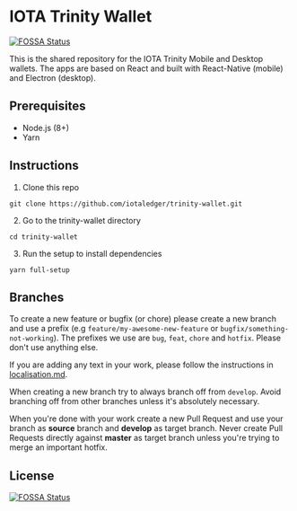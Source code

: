 # IOTA Trinity Wallet
[![FOSSA Status](https://app.fossa.io/api/projects/git%2Bgithub.com%2Frajivshah3%2Ftrinity-wallet.svg?type=shield)](https://app.fossa.io/projects/git%2Bgithub.com%2Frajivshah3%2Ftrinity-wallet?ref=badge_shield)


This is the shared repository for the IOTA Trinity Mobile and Desktop wallets. The apps are based on React and built with React-Native (mobile) and Electron (desktop).

## Prerequisites

- Node.js (8+) 
- Yarn

## Instructions

1. Clone this repo
```
git clone https://github.com/iotaledger/trinity-wallet.git
```

2. Go to the trinity-wallet directory
```
cd trinity-wallet
```

3. Run the setup to install dependencies
```
yarn full-setup
```

## Branches

To create a new feature or bugfix (or chore) please create a new branch and use a prefix (e.g `feature/my-awesome-new-feature` or `bugfix/something-not-working`). The prefixes we use are `bug`, `feat`, `chore` and `hotfix`. Please don't use anything else.

If you are adding any text in your work, please follow the instructions in [localisation.md](https://github.com/iotaledger/trinity-wallet/blob/develop/docs/dev/localisation.md). 

When creating a new branch try to always branch off from `develop`. Avoid branching off from other branches unless it's absolutely necessary.

When you're done with your work create a new Pull Request and use your branch as **source** branch and **develop** as target branch. Never create Pull Requests directly against **master** as target branch unless you're trying to merge an important hotfix.


## License
[![FOSSA Status](https://app.fossa.io/api/projects/git%2Bgithub.com%2Frajivshah3%2Ftrinity-wallet.svg?type=large)](https://app.fossa.io/projects/git%2Bgithub.com%2Frajivshah3%2Ftrinity-wallet?ref=badge_large)